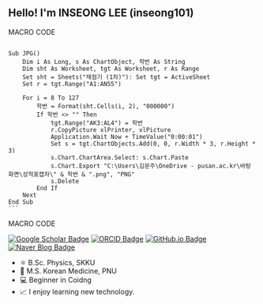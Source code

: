 ## Hello! I'm INSEONG LEE (inseong101)


MACRO CODE
<pre><code>
Sub JPG()
    Dim i As Long, s As ChartObject, 학번 As String
    Dim sht As Worksheet, tgt As Worksheet, r As Range
    Set sht = Sheets("채점기 (1차)"): Set tgt = ActiveSheet
    Set r = tgt.Range("A1:AN55")
    
    For i = 8 To 127
        학번 = Format(sht.Cells(i, 2), "000000")
        If 학번 <> "" Then
            tgt.Range("AK3:AL4") = 학번
            r.CopyPicture xlPrinter, xlPicture
            Application.Wait Now + TimeValue("0:00:01")
            Set s = tgt.ChartObjects.Add(0, 0, r.Width * 3, r.Height * 3)
            s.Chart.ChartArea.Select: s.Chart.Paste
            s.Chart.Export "C:\Users\김문주\OneDrive - pusan.ac.kr\바탕 화면\성적표캡차\" & 학번 & ".png", "PNG"
            s.Delete
        End If
    Next
End Sub
```</code></pre>
MACRO CODE

[![Google Scholar Badge](https://img.shields.io/badge/-Google%20Scholar-4285F4?style=flat-square&logo=Google-Scholar&logoColor=white&link=https://scholar.google.com/citations?user=GeOAGbwAAAAJ)](https://scholar.google.com/citations?user=GeOAGbwAAAAJ) [![ORCID Badge](https://img.shields.io/badge/-ORCID-A6CE39?style=flat-square&logo=ORCID&logoColor=white&link=https://orcid.org/0000-0002-7423-0090)](https://orcid.org/0000-0001-7445-3983) [![GitHub.io Badge](https://img.shields.io/badge/-GitHub.io-181717?style=flat-square&logo=GitHub&logoColor=white&link=https://inseong101.github.io)](https://inseong101.github.io) [![Naver Blog Badge](https://img.shields.io/badge/-Naver%20Blog-03C75A?style=flat-square&logo=Naver&logoColor=white&link=https://blog.naver.com/pnu_kmed)](https://blog.naver.com/pnu_kmed)


- ⚛️ B.Sc. Physics, SKKU
- 🌿 M.S. Korean Medicine, PNU 
- 💻 Beginner in Coidng
- 📈 I enjoy learning new technology.
